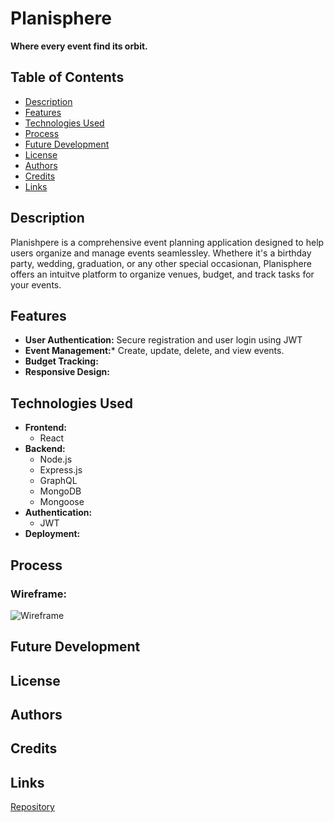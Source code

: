 # Planisphere

**Where every event find its orbit.**

## Table of Contents
- [Description](#description)
- [Features](#features)
- [Technologies Used](#technologies-used)
- [Process](#process)
- [Future Development](#future-development)
- [License](#license)
- [Authors](#authors)
- [Credits](#credits)
- [Links](#links)

## Description
Planishpere is a comprehensive event planning application designed to help users organize and manage events seamlessley. Whethere it's a birthday party, wedding, graduation, or any other special occasionan, Planisphere offers an intuitve platform to organize venues, budget, and track tasks for your events. 

## Features
- **User Authentication:** Secure registration and user login using JWT
- **Event Management:*** Create, update, delete, and view events.
- **Budget Tracking:**
- **Responsive Design:**

## Technologies Used
- **Frontend:**
    - React
- **Backend:**
    - Node.js
    - Express.js
    - GraphQL
    - MongoDB
    - Mongoose
- **Authentication:**
    - JWT
- **Deployment:**

## Process
### Wireframe:
![Wireframe]() 
## Future Development

## License

## Authors

## Credits

## Links
[Repository](https://github.com/Masonmanshark4/Planisphere.git)